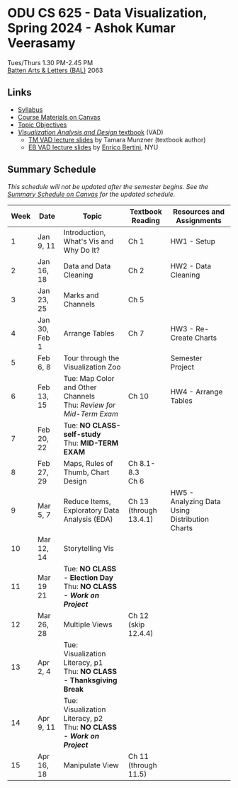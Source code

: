 # ODU CS 625 - Data Visualization, Spring 2024 - Ashok Kumar Veerasamy

Tues/Thurs 1.30 PM-2.45 PM  
[Batten Arts & Letters (BAL)](https://odu.edu/ts/labs-classrooms/technology-classrooms/bal) 2063

## Links

* [Syllabus](syllabus2024.md)
* [Course Materials on Canvas](https://canvas.odu.edu/courses/152735/modules)
* [Topic Objectives](objectives.md)
* [*Visualization Analysis and Design* textbook](https://www.cs.ubc.ca/~tmm/vadbook/) (VAD)
  * [TM VAD lecture slides](https://www.cs.ubc.ca/~tmm/talks.html#vadallslides) by Tamara Munzner (textbook author)
  * [EB VAD lecture slides](http://bit.ly/lecture-slides-iv16) by [Enrico Bertini](http://enrico.bertini.io/), NYU

## Summary Schedule

*This schedule will not be updated after the semester begins.  See the [Summary Schedule on Canvas](https://canvas.odu.edu/courses/140707) for the updated schedule.*

|Week |Date|Topic| Textbook Reading|Resources and Assignments|
|---|---|---|---|---|
|1| Jan 9, 11| Introduction, What's Vis and Why Do It? | Ch 1| HW1 - Setup|
|2| Jan 16, 18| Data and Data Cleaning | Ch 2| HW2 - Data Cleaning|
|3| Jan 23, 25| Marks and Channels |Ch 5| |
|4| Jan 30, Feb 1|Arrange Tables | Ch 7 | HW3 - Re-Create Charts|
|5| Feb 6, 8| Tour through the Visualization Zoo | | Semester Project|
|6| Feb 13, 15| Tue: Map Color and Other Channels<br/>Thu: *Review for Mid-Term Exam* | Ch 10 | HW4 - Arrange Tables|
|7| Feb 20, 22| Tue: **NO CLASS-self-study**<br/>Thu: **MID-TERM EXAM**| |
|8| Feb 27, 29| Maps, Rules of Thumb, Chart Design| Ch 8.1-8.3<br/>Ch 6 | |
|9| Mar 5, 7| Reduce Items, Exploratory Data Analysis (EDA) | Ch 13<br/>(through 13.4.1) | HW5 - Analyzing Data Using Distribution Charts|
|10| Mar 12, 14| Storytelling Vis| | |
|11| Mar 19 21|Tue: **NO CLASS - Election Day**<br/>Thu: **NO CLASS - *Work on Project***| |
|12| Mar 26, 28| Multiple Views|Ch 12<br/>(skip 12.4.4)||
|13 |Apr 2, 4|Tue: Visualization Literacy, p1<br/>Thu: **NO CLASS - Thanksgiving Break** | |
|14| Apr 9, 11|Tue: Visualization Literacy, p2<br/>Thu: **NO CLASS - *Work on Project***|  | |
|15| Apr 16, 18| Manipulate View | Ch 11<br/>(through 11.5) | |
